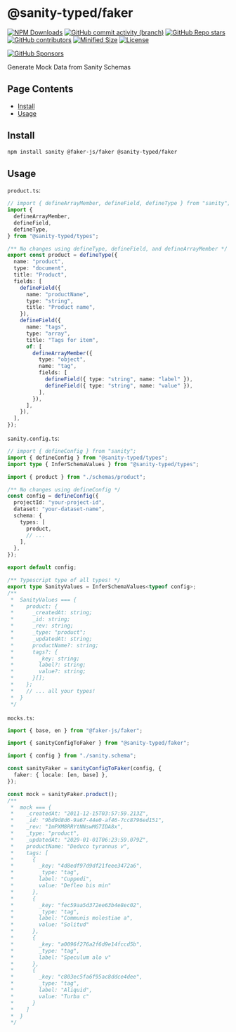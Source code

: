 <!-- >>>>>> BEGIN GENERATED FILE (include): SOURCE packages/faker/_README.md -->
# @sanity-typed/faker

[![NPM Downloads](https://img.shields.io/npm/dw/@sanity-typed/faker?style=flat&logo=npm)](https://www.npmjs.com/package/@sanity-typed/faker)
[![GitHub commit activity (branch)](https://img.shields.io/github/commit-activity/m/saiichihashimoto/sanity-typed?style=flat&logo=github)](https://github.com/saiichihashimoto/sanity-typed/pulls?q=is%3Apr+is%3Aclosed)
[![GitHub Repo stars](https://img.shields.io/github/stars/saiichihashimoto/sanity-typed?style=flat&logo=github)](https://github.com/saiichihashimoto/sanity-typed/stargazers)
[![GitHub contributors](https://img.shields.io/github/contributors/saiichihashimoto/sanity-typed?style=flat&logo=github)](https://github.com/saiichihashimoto/sanity-typed/graphs/contributors)
[![Minified Size](https://img.shields.io/bundlephobia/min/@sanity-typed/faker?style=flat)](https://www.npmjs.com/package/@sanity-typed/faker?activeTab=code)
[![License](https://img.shields.io/github/license/saiichihashimoto/sanity-typed?style=flat)](LICENSE)

[![GitHub Sponsors](https://img.shields.io/github/sponsors/saiichihashimoto?style=flat)](https://github.com/sponsors/saiichihashimoto)

Generate Mock Data from Sanity Schemas

## Page Contents
- [Install](#install)
- [Usage](#usage)

## Install

```bash
npm install sanity @faker-js/faker @sanity-typed/faker
```

## Usage

<!-- >>>>>> BEGIN INCLUDED FILE (typescript): SOURCE packages/types/docs/schemas/product.ts -->
```product.ts```:
```typescript
// import { defineArrayMember, defineField, defineType } from "sanity";
import {
  defineArrayMember,
  defineField,
  defineType,
} from "@sanity-typed/types";

/** No changes using defineType, defineField, and defineArrayMember */
export const product = defineType({
  name: "product",
  type: "document",
  title: "Product",
  fields: [
    defineField({
      name: "productName",
      type: "string",
      title: "Product name",
    }),
    defineField({
      name: "tags",
      type: "array",
      title: "Tags for item",
      of: [
        defineArrayMember({
          type: "object",
          name: "tag",
          fields: [
            defineField({ type: "string", name: "label" }),
            defineField({ type: "string", name: "value" }),
          ],
        }),
      ],
    }),
  ],
});
```
<!-- <<<<<< END INCLUDED FILE (typescript): SOURCE packages/types/docs/schemas/product.ts -->
<!-- >>>>>> BEGIN INCLUDED FILE (typescript): SOURCE packages/types/docs/sanity.config.ts -->
```sanity.config.ts```:
```typescript
// import { defineConfig } from "sanity";
import { defineConfig } from "@sanity-typed/types";
import type { InferSchemaValues } from "@sanity-typed/types";

import { product } from "./schemas/product";

/** No changes using defineConfig */
const config = defineConfig({
  projectId: "your-project-id",
  dataset: "your-dataset-name",
  schema: {
    types: [
      product,
      // ...
    ],
  },
});

export default config;

/** Typescript type of all types! */
export type SanityValues = InferSchemaValues<typeof config>;
/**
 *  SanityValues === {
 *    product: {
 *      _createdAt: string;
 *      _id: string;
 *      _rev: string;
 *      _type: "product";
 *      _updatedAt: string;
 *      productName?: string;
 *      tags?: {
 *        _key: string;
 *        label?: string;
 *        value?: string;
 *      }[];
 *    };
 *    // ... all your types!
 *  }
 */
```
<!-- <<<<<< END INCLUDED FILE (typescript): SOURCE packages/types/docs/sanity.config.ts -->
<!-- >>>>>> BEGIN INCLUDED FILE (typescript): SOURCE packages/faker/docs/mocks.ts -->
```mocks.ts```:
```typescript
import { base, en } from "@faker-js/faker";

import { sanityConfigToFaker } from "@sanity-typed/faker";

import { config } from "./sanity.schema";

const sanityFaker = sanityConfigToFaker(config, {
  faker: { locale: [en, base] },
});

const mock = sanityFaker.product();
/**
 *  mock === {
 *    _createdAt: "2011-12-15T03:57:59.213Z",
 *    _id: "9bd9d8d6-9a67-44e0-af46-7cc8796ed151",
 *    _rev: "1mPXM8RRYtNNswMG7IDA8x",
 *    _type: "product",
 *    _updatedAt: "2029-01-01T06:23:59.079Z",
 *    productName: "Deduco tyrannus v",
 *    tags: [
 *      {
 *        _key: "4d8edf97d9df21feee3472a6",
 *        _type: "tag",
 *        label: "Cuppedi",
 *        value: "Defleo bis min"
 *      },
 *      {
 *        _key: "fec59aa5d372ee63b4e8ec02",
 *        _type: "tag",
 *        label: "Communis molestiae a",
 *        value: "Solitud"
 *      },
 *      {
 *        _key: "a0096f276a2f6d9e14fccd5b",
 *        _type: "tag",
 *        label: "Speculum alo v"
 *      },
 *      {
 *        _key: "c803ec5fa6f95ac8ddce4dee",
 *        _type: "tag",
 *        label: "Aliquid",
 *        value: "Turba c"
 *      }
 *    ]
 *  }
 */
```
<!-- <<<<<< END INCLUDED FILE (typescript): SOURCE packages/faker/docs/mocks.ts -->
<!-- <<<<<< END GENERATED FILE (include): SOURCE packages/faker/_README.md -->

